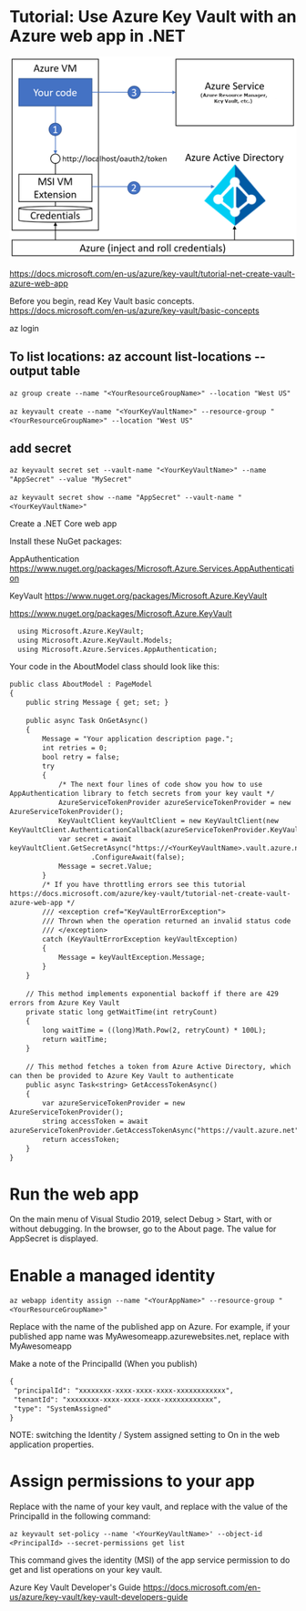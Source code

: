 # Tutorial: Use Azure Key Vault with an Azure web app in .NET

![](msi.png?raw=true)

https://docs.microsoft.com/en-us/azure/key-vault/tutorial-net-create-vault-azure-web-app

Before you begin, read Key Vault basic concepts.
https://docs.microsoft.com/en-us/azure/key-vault/basic-concepts


az login

## To list locations: az account list-locations --output table
```
az group create --name "<YourResourceGroupName>" --location "West US"

az keyvault create --name "<YourKeyVaultName>" --resource-group "<YourResourceGroupName>" --location "West US"
```

## add secret
```
az keyvault secret set --vault-name "<YourKeyVaultName>" --name "AppSecret" --value "MySecret"

az keyvault secret show --name "AppSecret" --vault-name "<YourKeyVaultName>"
```

Create a .NET Core web app

Install these NuGet packages:

AppAuthentication
https://www.nuget.org/packages/Microsoft.Azure.Services.AppAuthentication

KeyVault
https://www.nuget.org/packages/Microsoft.Azure.KeyVault

https://www.nuget.org/packages/Microsoft.Azure.KeyVault
```
  using Microsoft.Azure.KeyVault;
  using Microsoft.Azure.KeyVault.Models;
  using Microsoft.Azure.Services.AppAuthentication;
 ```
 
 
 Your code in the AboutModel class should look like this:
 ```
 public class AboutModel : PageModel
 {
     public string Message { get; set; }

     public async Task OnGetAsync()
     {
         Message = "Your application description page.";
         int retries = 0;
         bool retry = false;
         try
         {
             /* The next four lines of code show you how to use AppAuthentication library to fetch secrets from your key vault */
             AzureServiceTokenProvider azureServiceTokenProvider = new AzureServiceTokenProvider();
             KeyVaultClient keyVaultClient = new KeyVaultClient(new KeyVaultClient.AuthenticationCallback(azureServiceTokenProvider.KeyVaultTokenCallback));
             var secret = await keyVaultClient.GetSecretAsync("https://<YourKeyVaultName>.vault.azure.net/secrets/AppSecret")
                     .ConfigureAwait(false);
             Message = secret.Value;
         }
         /* If you have throttling errors see this tutorial https://docs.microsoft.com/azure/key-vault/tutorial-net-create-vault-azure-web-app */
         /// <exception cref="KeyVaultErrorException">
         /// Thrown when the operation returned an invalid status code
         /// </exception>
         catch (KeyVaultErrorException keyVaultException)
         {
             Message = keyVaultException.Message;
         }
     }

     // This method implements exponential backoff if there are 429 errors from Azure Key Vault
     private static long getWaitTime(int retryCount)
     {
         long waitTime = ((long)Math.Pow(2, retryCount) * 100L);
         return waitTime;
     }

     // This method fetches a token from Azure Active Directory, which can then be provided to Azure Key Vault to authenticate
     public async Task<string> GetAccessTokenAsync()
     {
         var azureServiceTokenProvider = new AzureServiceTokenProvider();
         string accessToken = await azureServiceTokenProvider.GetAccessTokenAsync("https://vault.azure.net");
         return accessToken;
     }
 }
 
 ```
 
 
# Run the web app
On the main menu of Visual Studio 2019, select Debug > Start, with or without debugging.
In the browser, go to the About page.
The value for AppSecret is displayed.

 
 # Enable a managed identity
 
 
 ```
 az webapp identity assign --name "<YourAppName>" --resource-group "<YourResourceGroupName>"
 ```
 
 Replace <YourAppName> with the name of the published app on Azure.
For example, if your published app name was MyAwesomeapp.azurewebsites.net, replace <YourAppName> with MyAwesomeapp


 
 Make a note of the PrincipalId (When you publish)
 ```
 {
  "principalId": "xxxxxxxx-xxxx-xxxx-xxxx-xxxxxxxxxxxx",
  "tenantId": "xxxxxxxx-xxxx-xxxx-xxxx-xxxxxxxxxxxx",
  "type": "SystemAssigned"
}
```

NOTE:
switching the Identity / System assigned setting to On in the web application properties.



 # Assign permissions to your app
 Replace <YourKeyVaultName> with the name of your key vault, and replace <PrincipalId> with the value of the PrincipalId in the following command:
 
 ```
 az keyvault set-policy --name '<YourKeyVaultName>' --object-id <PrincipalId> --secret-permissions get list
 ```
 This command gives the identity (MSI) of the app service permission to do get and list operations on your key vault.
 
 
 
 Azure Key Vault Developer's Guide
 https://docs.microsoft.com/en-us/azure/key-vault/key-vault-developers-guide
 
 
 
 
